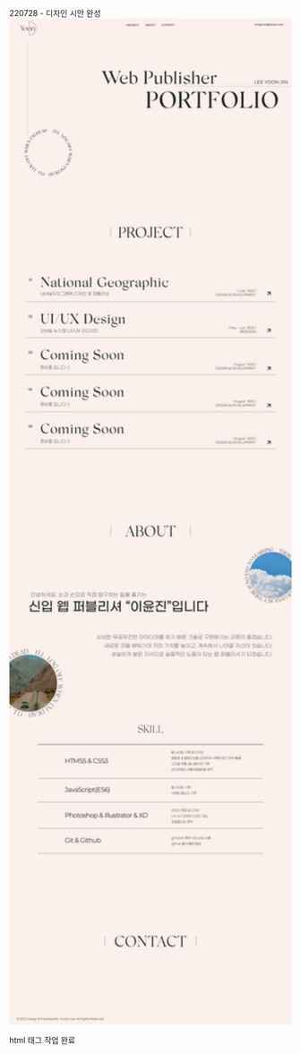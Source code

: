 220728 - 디자인 시안 완성<br>
<img src="./images/portfolio_design_draft.png" alt="draft" width="600px">

<p>html 태그 작업 완료</p>
